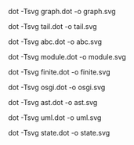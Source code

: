 dot -Tsvg graph.dot -o graph.svg

dot -Tsvg tail.dot -o tail.svg

dot -Tsvg abc.dot -o abc.svg

dot -Tsvg module.dot -o module.svg

dot -Tsvg finite.dot -o finite.svg

dot -Tsvg osgi.dot -o osgi.svg

dot -Tsvg ast.dot -o ast.svg

dot -Tsvg uml.dot -o uml.svg

dot -Tsvg state.dot -o state.svg



